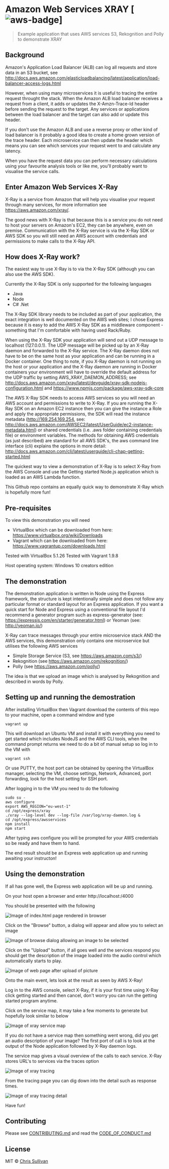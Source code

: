 # Amazon Web Services XRAY [![aws-badge]] 
> Example application that uses AWS services S3, Rekognition and Polly to demonstrate XRAY 

## Background

Amazon's Application Load Balancer (ALB) can log all requests and store data in an S3 bucket, see http://docs.aws.amazon.com/elasticloadbalancing/latest/application/load-balancer-access-logs.html

However, when using many microservices it is useful to tracing the entire request throught the stack. When the Amazon ALB load balancer receives a request from a client, it adds or updates the X-Amzn-Trace-Id header before sending the request to the target. Any services or applications between the load balancer and the target can also add or update this header.

If you don't use the Amazon ALB and use a reverse proxy or other kind of load balancer is it probably a good idea to create a home grown version of the trace header. Each microservice can then update the header which means you can see which services your request went to and calculate any latency.

When you have the request data you can perform necessary calculations using your favourite analysis tools or like me, you'll probably want to visualise the service calls.

## Enter Amazon Web Services X-Ray

X-Ray is a service from Amazon that will help you visualise your request through many services, for more information see https://aws.amazon.com/xray/.

The good news with X-Ray is that because this is a service you do not need to host your servers on Amazon's EC2, they can be anywhere, even on premise. Communication with the X-Ray service is via the X-Ray SDK or AWS SDK so you will still need an AWS account with credentials and permissions to make calls to the X-Ray API.

## How does X-Ray work?

The easiest way to use X-Ray is to via the X-Ray SDK (although you can also use the AWS SDK).

Currently the X-Ray SDK is only supported for the following languages
* Java
* Node
* C# .Net

The X-Ray SDK library needs to be included as part of your application, the exact integration is well documented on the AWS web sites; I chose Express because it is easy to add the AWS X-Ray SDK as a middleware component - something that I'm comfortable with having used Rack/Ruby.

When using the X-Ray SDK your application will send out a UDP message to localhost (127.0.0.1). The UDP message will be picked up by an X-Ray daemon and forwarded to the X-Ray service. The X-Ray daemon does not have to be on the same host as your application and can be running in a Docker container. One thing to note, if you X-Ray daemon is not running on the host or your application and the X-Ray daemon are running in Docker containers your environment will have to override the default address for the UDP traffic by setting AWS_XRAY_DAEMON_ADDRESS; see http://docs.aws.amazon.com/xray/latest/devguide/xray-sdk-nodejs-configuration.html and https://www.npmjs.com/package/aws-xray-sdk-core 

The AWS X-Ray SDK needs to access AWS services so you will need an AWS account and permissions to write to X-Ray. If you are running the X-Ray SDK on an Amazon EC2 instance then you can give the instance a Role and apply the appropriate permissions, the SDK will read the instance metadata (http://169.254.169.254, see: http://docs.aws.amazon.com/AWSEC2/latest/UserGuide/ec2-instance-metadata.html) or shared credentials (i.e. .aws folder containing credentials file) or environment variables. The methods for obtaining AWS credentials (as just described) are standard for all AWS SDK's, the aws command line interface (cli) explains the options in more detail: http://docs.aws.amazon.com/cli/latest/userguide/cli-chap-getting-started.html 

The quickest way to view a demonstration of X-Ray is to select X-Ray from the AWS Console and use the Getting started Node.js application which is loaded as an AWS Lambda function.

This Github repo contains an equally quick way to demonstrate X-Ray which is hopefully more fun!

## Pre-requisites

To view this demonstration you will need
* VirtualBox which can be downloaded from here: https://www.virtualbox.org/wiki/Downloads
* Vagrant which can be downloaded from here: https://www.vagrantup.com/downloads.html

Tested with VirtualBox 5.1.26
Tested with Vagrant 1.9.8

Host operating system: Windows 10 creators edition

## The demonstration

The demonstration application is written in Node using the Express framework, the structure is kept intentionally simple and does not follow any particular format or standard layout for an Express application. If you want a quick start for Node and Express using a conventional file layout I'd recommend a generator program such as express-generator (see: https://expressjs.com/en/starter/generator.html) or Yeoman (see: http://yeoman.io/)

X-Ray can trace messages through your entire microservice stack AND the AWS services, this demonstration only contains one microservice but utilises the following AWS services
* Simple Storage Service (S3, see https://aws.amazon.com/s3/)
* Rekognition (see https://aws.amazon.com/rekognition/)
* Polly (see https://aws.amazon.com/polly/)

The idea is that we upload an image which is analysed by Rekognition and described in words by Polly.

## Setting up and running the demostration

After installing VirtualBox then Vagrant download the contents of this repo to your machine, open a command window and type

```
vagrant up
```

This will download an Ubuntu VM and install it with everything you need to get started which includes NodeJS and the AWS CLI tools, when the command prompt returns we need to do a bit of manual setup so log in to the VM with

```
vagrant ssh
```

Or use PUTTY, the host port can be obtained by opening the VirtualBox manager, selecting the VM, choose settings, Network, Advanced, port forwarding, look for the host setting for SSH port.

After logging in to the VM you need to do the following

```
sudo su -
aws configure
export AWS_REGION="eu-west-1"
cd /opt/express/xray
./xray --log-level dev --log-file /var/log/xray-daemon.log &
cd /opt/express/awsservices
npm install
npm start
```

After typing aws configure you will be prompted for your AWS credentials so be ready and have them to hand.

The end result should be an Express web application up and running awaiting your instructon!

## Using the demonstration

If all has gone well, the Express web application will be up and running.

On your host open a browser and enter http://localhost:/4000

You should be presented with the following

![Image of index.html page rendered in browser](images/express_xray_demo.png)

Click on the "Browse" button, a dialog will appear and allow you to select an image

![Image of browse dialog allowing an image to be selected](images/express_xray_demo_select_image.png)

Click on the "Upload" button, if all goes well and the services respond you should get the description of the image loaded into the audio control which automatically starts to play.

![Image of web page after upload of picture](images/express_xray_demo_upload_response.png)

Onto the main event, lets look at the result as seen by AWS X-Ray!

Log in to the AWS console, select X-Ray, if it is your first time using X-Ray click getting started and then cancel, don't worry you can run the getting started program anytime.

Click on the service map, it may take a few moments to generate but hopefully look similar to below

![Image of xray service map](images/xray_service_map.png)

If you do not have a service map then something went wrong, did you get an audio description of your image? The first port of call is to look at the output of the Node application followed by X-Ray daemon logs.

The service map gives a visual overview of the calls to each service. X-Ray stores URL's to services via the traces option

![Image of xray tracing](images/xray_traces.png)

From the tracing page you can dig down into the detail such as response times.

![Image of xray tracing detail](images/xray_traces_detail.png)

Have fun!

## Contributing
Please see [CONTRIBUTING.md][contributor] and read the [CODE_OF_CONDUCT.md][conduct]

## License
MIT © [Chris Sullivan]()

[aws-badge]: https://img.shields.io/badge/AWS-XRAY-green.svg
[contributor]: https://github.com/chrisgit/aws-xray_rekognise_polly/blob/master/CONTRIBUTING.md
[conduct]: https://github.com/chrisgit/aws-xray_rekognise_polly/blob/master/CODE_OF_CONDUCT.md
[licence]: https://github.com/chrisgit/aws-xray_rekognise_polly/blob/master/LICENSE